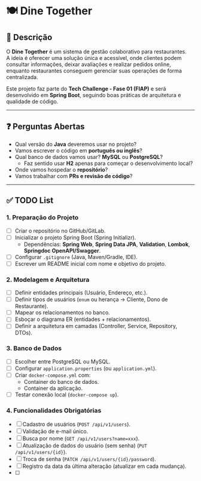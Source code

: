 # 🍽️ Dine Together

## 📌 Descrição

O **Dine Together** é um sistema de gestão colaborativo para restaurantes.  
A ideia é oferecer uma solução única e acessível, onde clientes podem consultar informações, deixar avaliações e realizar pedidos online, enquanto restaurantes conseguem gerenciar suas operações de forma centralizada.

Este projeto faz parte do **Tech Challenge - Fase 01 (FIAP)** e será desenvolvido em **Spring Boot**, seguindo boas práticas de arquitetura e qualidade de código.

---

## ❓ Perguntas Abertas
- Qual versão do **Java** deveremos usar no projeto?
- Vamos escrever o código em **português ou inglês**?
- Qual banco de dados vamos usar? **MySQL** ou **PostgreSQL**?
    - Faz sentido usar **H2** apenas para começar o desenvolvimento local?
- Onde vamos hospedar o **repositório**?
- Vamos trabalhar com **PRs e revisão de código**?

---

## ✅ TODO List

### 1. Preparação do Projeto
- [ ] Criar o repositório no GitHub/GitLab.
- [ ] Inicializar o projeto Spring Boot (Spring Initializr).
    - Dependências: **Spring Web**, **Spring Data JPA**, **Validation**, **Lombok**, **Springdoc OpenAPI/Swagger**.
- [ ] Configurar `.gitignore` (Java, Maven/Gradle, IDE).
- [ ] Escrever um README inicial com nome e objetivo do projeto.

### 2. Modelagem e Arquitetura
- [ ] Definir entidades principais (Usuário, Endereço, etc.).
- [ ] Definir tipos de usuários (`enum` ou herança → Cliente, Dono de Restaurante).
- [ ] Mapear os relacionamentos no banco.
- [ ] Esboçar o diagrama ER (entidades + relacionamentos).
- [ ] Definir a arquitetura em camadas (Controller, Service, Repository, DTOs).

### 3. Banco de Dados
- [ ] Escolher entre PostgreSQL ou MySQL.
- [ ] Configurar `application.properties` (ou `application.yml`).
- [ ] Criar `docker-compose.yml` com:
    - Container do banco de dados.
    - Container da aplicação.
- [ ] Testar conexão local (`docker-compose up`).

### 4. Funcionalidades Obrigatórias
- [ ] Cadastro de usuários (`POST /api/v1/users`).
- [ ] Validação de e-mail único.
- [ ] Busca por nome (`GET /api/v1/users?name=xxx`).
- [ ] Atualização de dados do usuário (sem senha) (`PUT /api/v1/users/{id}`).
- [ ] Troca de senha (`PATCH /api/v1/users/{id}/password`).
- [ ] Registro da data da última alteração (atualizar em cada mudança).
- [ ]
